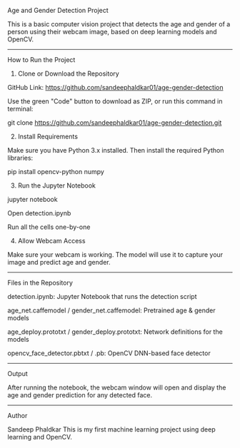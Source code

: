 Age and Gender Detection Project

This is a basic computer vision project that detects the age and gender of a person using their webcam image, based on deep learning models and OpenCV.


---

How to Run the Project

1. Clone or Download the Repository

GitHub Link: https://github.com/sandeephaldkar01/age-gender-detection

Use the green "Code" button to download as ZIP, or run this command in terminal:


git clone https://github.com/sandeephaldkar01/age-gender-detection.git

2. Install Requirements

Make sure you have Python 3.x installed. Then install the required Python libraries:

pip install opencv-python numpy

3. Run the Jupyter Notebook

jupyter notebook

Open detection.ipynb

Run all the cells one-by-one


4. Allow Webcam Access

Make sure your webcam is working. The model will use it to capture your image and predict age and gender.


---

Files in the Repository

detection.ipynb: Jupyter Notebook that runs the detection script

age_net.caffemodel / gender_net.caffemodel: Pretrained age & gender models

age_deploy.prototxt / gender_deploy.prototxt: Network definitions for the models

opencv_face_detector.pbtxt / .pb: OpenCV DNN-based face detector



---

Output

After running the notebook, the webcam window will open and display the age and gender prediction for any detected face.


---

Author

Sandeep Phaldkar
This is my first machine learning project using deep learning and OpenCV.









